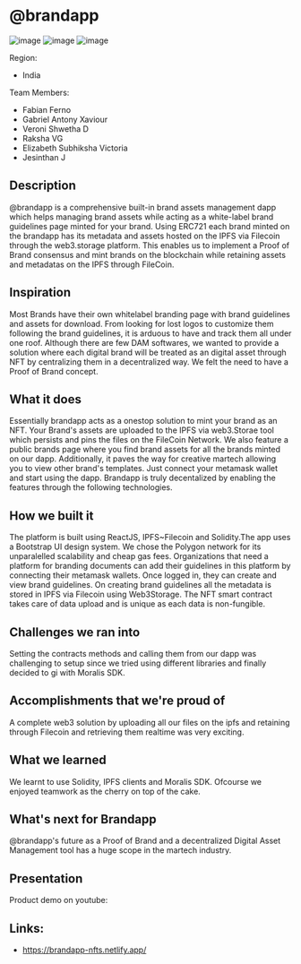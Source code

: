 # @brandapp

![image](https://user-images.githubusercontent.com/67854393/158986074-c049ae8e-dde3-4e1f-a846-1672a28db635.png)
![image](https://user-images.githubusercontent.com/67854393/158986151-4945e58d-77d0-4a3d-8625-587dfe89ad84.png)
![image](https://user-images.githubusercontent.com/67854393/158986356-2ae99e2c-cb4a-4de7-8b9f-f114ef1a2427.png)


Region:
* India

Team Members:
* Fabian Ferno
* Gabriel Antony Xaviour
* Veroni Shwetha D
* Raksha VG
* Elizabeth Subhiksha Victoria
* Jesinthan J

## Description
@brandapp is a comprehensive built-in brand assets management dapp which helps managing brand assets while acting as a white-label brand guidelines page minted for your brand. Using ERC721 each brand minted on the brandapp has its metadata and assets hosted on the IPFS via Filecoin through the web3.storage platform. This enables us to implement a Proof of Brand consensus and mint brands on the blockchain while retaining assets and metadatas on the IPFS through FileCoin.

## Inspiration
Most Brands have their own whitelabel branding page with brand guidelines and assets for download. From looking for lost logos to customize them following the brand guidelines, it is arduous to have and track them all under one roof. Although there are few DAM softwares, we wanted to provide a solution where each digital brand will be treated as an digital asset through NFT by centralizing them in a decentralized way. We felt the need to have a Proof of Brand concept.

## What it does
Essentially brandapp acts as a onestop solution to mint your brand as an NFT. Your Brand's assets are uploaded to the IPFS via web3.Storae tool which persists and pins the files on the FileCoin Network. We also feature a public brands page where you find brand assets for all the brands minted on our dapp. Additionally, it paves the way for creative martech allowing you to view other brand's templates. Just connect your metamask wallet and start using the dapp. Brandapp is truly decentalized by enabling the features through the following technologies.

## How we built it
The platform is built using ReactJS, IPFS~Filecoin and Solidity.The app uses a Bootstrap UI design system. We chose the Polygon network for its unparalelled scalability and cheap gas fees. Organizations that need a platform for branding documents can add their guidelines in this platform by connecting their metamask wallets. Once logged in, they can create and view brand guidelines. On creating brand guidelines all the metadata is stored in IPFS via Filecoin using Web3Storage. The NFT smart contract takes care of data upload and is unique as each data is non-fungible. 

## Challenges we ran into
Setting the contracts methods and calling them from our dapp was challenging to setup since we tried using different libraries and finally decided to gi with Moralis SDK. 


## Accomplishments that we're proud of
A complete web3 solution by uploading all our files on the ipfs and retaining through Filecoin and retrieving them realtime was very exciting.

## What we learned
We learnt to use Solidity, IPFS clients and Moralis SDK. Ofcourse we enjoyed teamwork as the cherry on top of the cake.

## What's next for Brandapp
@brandapp's future as a Proof of Brand and a decentralized Digital Asset Management tool has a huge scope in the martech industry.


## Presentation
Product demo on youtube:

## Links:
- https://brandapp-nfts.netlify.app/
